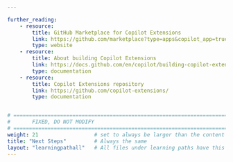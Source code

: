 ```yaml
---

further_reading:
    - resource:
        title: GitHub Marketplace for Copilot Extensions
        link: https://github.com/marketplace?type=apps&copilot_app=true/
        type: website
    - resource:
        title: About building Copilot Extensions
        link: https://docs.github.com/en/copilot/building-copilot-extensions/about-building-copilot-extensions/
        type: documentation
    - resource:
        title: Copilot Extensions repository
        link: https://github.com/copilot-extensions/
        type: documentation


# ================================================================================
#       FIXED, DO NOT MODIFY
# ================================================================================
weight: 21                  # set to always be larger than the content in this path, and one more than 'review'
title: "Next Steps"         # Always the same
layout: "learningpathall"   # All files under learning paths have this same wrapper
---
```

